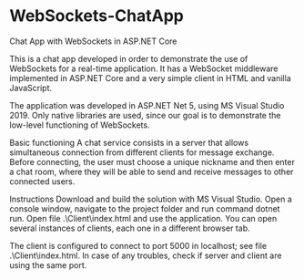 # WebSockets-ChatApp
Chat App with WebSockets in ASP.NET Core


This is a chat app developed in order to demonstrate the use of WebSockets for a real-time application. It has a WebSocket middleware implemented in ASP.NET Core and a very simple client in HTML and vanilla JavaScript.

The application was developed in ASP.NET Net 5, using MS Visual Studio 2019. Only native libraries are used, since our goal is to demonstrate the low-level functioning of WebSockets.

Basic functioning
A chat service consists in a server that allows simultaneous connection from different clients for message exchange. Before connecting, the user must choose a unique nickname and then enter a chat room, where they will be able to send and receive messages to other connected users.

Instructions
Download and build the solution with MS Visual Studio. Open a console window, navigate to the project folder and run command dotnet run. Open file .\Client\index.html and use the application. You can open several instances of clients, each one in a different browser tab.

The client is configured to connect to port 5000 in localhost; see file .\Client\index.html. In case of any troubles, check if server and client are using the same port.
